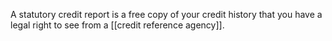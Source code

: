 A statutory credit report is a free copy of your credit history that you have a legal right to see from a [[credit reference agency]].